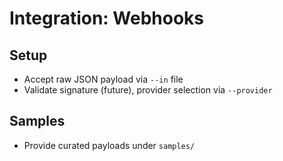 # Integration: Webhooks

## Setup

- Accept raw JSON payload via `--in` file
- Validate signature (future), provider selection via `--provider`

## Samples

- Provide curated payloads under `samples/`
